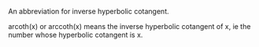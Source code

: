 An abbreviation for inverse hyperbolic cotangent.

arcoth(x) or arccoth(x) means the inverse hyperbolic cotangent of x, ie
the number whose hyperbolic cotangent is x.
